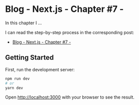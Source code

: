 # Blog - Next.js - Chapter #7 -

In this chapter I ...

I can read the step-by-step process in the corresponding post:

- [Blog - Next.js - Chapter #7 - ](https://blog-qbreis.vercel.app/posts/blog-next-js-7-)

## Getting Started

First, run the development server:

```bash
npm run dev
# or
yarn dev
```

Open [http://localhost:3000](http://localhost:3000) with your browser to see the result.

